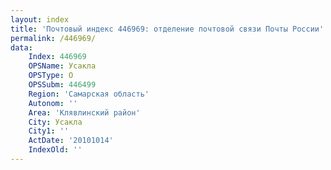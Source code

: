 ```yaml
---
layout: index
title: 'Почтовый индекс 446969: отделение почтовой связи Почты России'
permalink: /446969/
data:
    Index: 446969
    OPSName: Усакла
    OPSType: О
    OPSSubm: 446499
    Region: 'Самарская область'
    Autonom: ''
    Area: 'Клявлинский район'
    City: Усакла
    City1: ''
    ActDate: '20101014'
    IndexOld: ''
---
```

